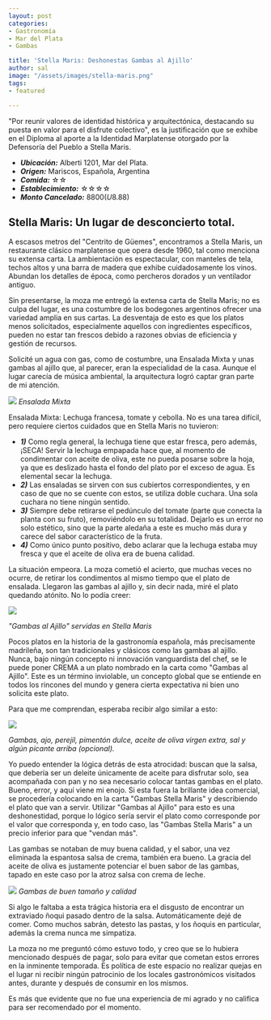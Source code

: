 ```yaml
---
layout: post
categories:
- Gastronomía
- Mar del Plata
- Gambas

title: 'Stella Maris: Deshonestas Gambas al Ajillo'
author: sal
image: "/assets/images/stella-maris.png"
tags:
- featured

---
```

"Por reunir valores de identidad histórica y arquitectónica, destacando su puesta en valor para el disfrute colectivo", es la justificación que se exhibe en el Diploma al aporte a la Identidad Marplatense otorgado por la Defensoría del Pueblo a Stella Maris.

* **_Ubicación:_** Alberti 1201, Mar del Plata.
* **_Origen:_** Mariscos, Española, Argentina
* **_Comida:_** ☆☆
* **_Establecimiento:_** ☆☆☆☆
* **_Monto Cancelado:_** $8800 (U$8.88)
  
## Stella Maris: Un lugar de desconcierto total.

A escasos metros del "Centrito de Güemes", encontramos a Stella Maris, un restaurante clásico marplatense que opera desde 1960, tal como menciona su extensa carta. La ambientación es espectacular, con manteles de tela, techos altos y una barra de madera que exhibe cuidadosamente los vinos. Abundan los detalles de época, como percheros dorados y un ventilador antiguo.

Sin presentarse, la moza me entregó la extensa carta de Stella Maris; no es culpa del lugar, es una costumbre de los bodegones argentinos ofrecer una variedad amplia en sus cartas. La desventaja de esto es que los platos menos solicitados, especialmente aquellos con ingredientes específicos, pueden no estar tan frescos debido a razones obvias de eficiencia y gestión de recursos.

Solicité un agua con gas, como de costumbre, una Ensalada Mixta y unas gambas al ajillo que, al parecer, eran la especialidad de la casa. Aunque el lugar carecía de música ambiental, la arquitectura logró captar gran parte de mi atención.

![](/assets/images/ensalada-mixta.jpg)
_Ensalada Mixta_

Ensalada Mixta: Lechuga francesa, tomate y cebolla. No es una tarea difícil, pero requiere ciertos cuidados que en Stella Maris no tuvieron:
* **_1)_** Como regla general, la lechuga tiene que estar fresca, pero además, ¡SECA! Servir la lechuga empapada hace que, al momento de condimentar con aceite de oliva, este no pueda posarse sobre la hoja, ya que es deslizado hasta el fondo del plato por el exceso de agua. Es elemental secar la lechuga.
* **_2)_** Las ensaladas se sirven con sus cubiertos correspondientes, y en caso de que no se cuente con estos, se utiliza doble cuchara. Una sola cuchara no tiene ningún sentido.
* **_3)_** Siempre debe retirarse el pedúnculo del tomate (parte que conecta la planta con su fruto), removiéndolo en su totalidad. Dejarlo es un error no solo estético, sino que la parte aledaña a este es mucho más dura y carece del sabor característico de la fruta.
* **_4)_** Como único punto positivo, debo aclarar que la lechuga estaba muy fresca y que el aceite de oliva era de buena calidad.

La situación empeora. La moza cometió el acierto, que muchas veces no ocurre, de retirar los condimentos al mismo tiempo que el plato de ensalada. Llegaron las gambas al ajillo y, sin decir nada, miré el plato quedando atónito. No lo podía creer:

![](/assets/images/gambas-crema.jpg)

_"Gambas al Ajillo" servidas en Stella Maris_

Pocos platos en la historia de la gastronomía española, más precisamente madrileña, son tan tradicionales y clásicos como las gambas al ajillo. Nunca, bajo ningún concepto ni innovación vanguardista del chef, se le puede poner CREMA a un plato nombrado en la carta como "Gambas al Ajillo". Este es un término inviolable, un concepto global que se entiende en todos los rincones del mundo y genera cierta expectativa ni bien uno solicita este plato.

Para que me comprendan, esperaba recibir algo similar a esto:

![](/assets/images/gambas.png)

_Gambas, ajo, perejil, pimentón dulce, aceite de oliva virgen extra, sal y algún picante arriba (opcional)._

Yo puedo entender la lógica detrás de esta atrocidad: buscan que la salsa, que debería ser un deleite únicamente de aceite para disfrutar solo, sea acompañada con pan y no sea necesario colocar tantas gambas en el plato. Bueno, error, y aquí viene mi enojo. Si esta fuera la brillante idea comercial, se procedería colocando en la carta "Gambas Stella Maris" y describiendo el plato que van a servir. Utilizar "Gambas al Ajillo" para esto es una deshonestidad, porque lo lógico sería servir el plato como corresponde por el valor que corresponda y, en todo caso, las "Gambas Stella Maris" a un precio inferior para que "vendan más".

Las gambas se notaban de muy buena calidad, y el sabor, una vez eliminada la espantosa salsa de crema, también era bueno. La gracia del aceite de oliva es justamente potenciar el buen sabor de las gambas, tapado en este caso por la atroz salsa con crema de leche.

![](/assets/images/gamba.jpg)
_Gambas de buen tamaño y calidad_

Si algo le faltaba a esta trágica historia era el disgusto de encontrar un extraviado ñoqui pasado dentro de la salsa. Automáticamente dejé de comer. Como muchos sabrán, detesto las pastas, y los ñoquis en particular, además la crema nunca me simpatiza.

La moza no me preguntó cómo estuvo todo, y creo que se lo hubiera mencionado después de pagar, solo para evitar que cometan estos errores en la inminente temporada. Es política de este espacio no realizar quejas en el lugar ni recibir ningún patrocinio de los locales gastronómicos visitados antes, durante y después de consumir en los mismos.

Es más que evidente que no fue una experiencia de mi agrado y no califica para ser recomendado por el momento.
